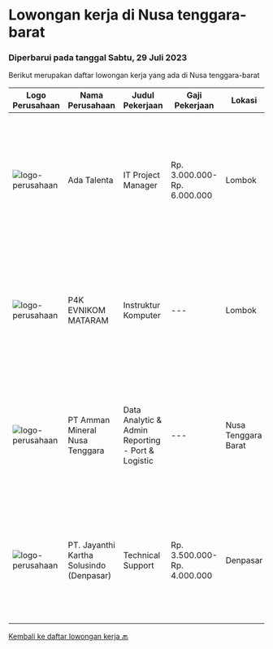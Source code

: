 
  # Lowongan kerja di Nusa tenggara-barat

  ### Diperbarui pada tanggal Sabtu, 29 Juli 2023

  Berikut merupakan daftar lowongan kerja yang ada di Nusa tenggara-barat

  |Logo Perusahaan | Nama Perusahaan | Judul Pekerjaan | Gaji Pekerjaan | Lokasi | Deskripsi | Tanggal diunggah | Pranala |
  | -------------- | --------------- | --------------- | --------- | --------- | -------------- | ------- | ----------- |
  |![logo-perusahaan](https://i.ibb.co/sqvTCh9/112815900-stock-vector-no-image-available-icon-flat-vector.webp)|Ada Talenta|IT Project Manager|Rp. 3.000.000-Rp. 6.000.000|Lombok|Kualifikasi : D3, S1. S2 Manajemen Informasi / Teknik Informatika Umur 29 - 44 tahun Pengalaman kerja 4+ tahun Deskripsi Pekerjaan : Kelola...|Senin, 24 Juli 2023|https://www.jobstreet.co.id/id/job/it-project-manager-4414367?token=0~ec1f4dcd-94c5-4450-afd1-d7bc0492e8f4&sectionRank=1&jobId=jobstreet-id-job-4414367|
|![logo-perusahaan](https://i.ibb.co/sqvTCh9/112815900-stock-vector-no-image-available-icon-flat-vector.webp)|P4K EVNIKOM MATARAM|Instruktur Komputer|---|Lombok|Kualifikasi : Minimal Lulusan SMA/SMK Minimal bisa mengajar Microsoft Office dan Desain Grafis Siap bekerja dan mau belajar Deskripsi Pekerjaan...|Sabtu, 15 Juli 2023|https://www.jobstreet.co.id/id/job/instruktur-komputer-4405788?token=0~ec1f4dcd-94c5-4450-afd1-d7bc0492e8f4&sectionRank=2&jobId=jobstreet-id-job-4405788|
|![logo-perusahaan](https://image-service-cdn.seek.com.au/03278f3de39727dec0ee5a30eff1c4030c863d8c/ee4dce1061f3f616224767ad58cb2fc751b8d2dc)|PT Amman Mineral Nusa Tenggara|Data Analytic & Admin Reporting - Port & Logistic|---|Nusa Tenggara Barat|Some of your duties will include: Responsible for liaising with related cross functional stakeholders to identify opportunities to optimize Port &amp;...|Rabu, 12 Juli 2023|https://www.jobstreet.co.id/id/job/data-analytic-admin-reporting-port-logistic-4401925?token=0~ec1f4dcd-94c5-4450-afd1-d7bc0492e8f4&sectionRank=3&jobId=jobstreet-id-job-4401925|
|![logo-perusahaan](https://image-service-cdn.seek.com.au/e43b5727dc6b4b766663b75c6a3216f9511b5f4a/ee4dce1061f3f616224767ad58cb2fc751b8d2dc)|PT. Jayanthi Kartha Solusindo (Denpasar)|Technical Support|Rp. 3.500.000-Rp. 4.000.000|Denpasar|Skills Needed : Network (Wired &amp; Wireless) Troubleshooting Job Description: Perform network troubleshooting fttx / ftth and make an improvement...|Kamis, 06 Juli 2023|https://www.jobstreet.co.id/id/job/technical-support-4392624?token=0~ec1f4dcd-94c5-4450-afd1-d7bc0492e8f4&sectionRank=4&jobId=jobstreet-id-job-4392624|


  [Kembali ke daftar lowongan kerja 🔙](../README.md#daftar-lowongan-kerja)
  